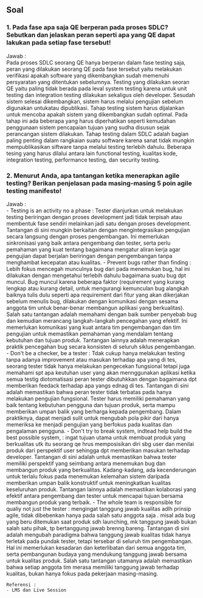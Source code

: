 ## Soal

### 1. Pada fase apa saja QE berperan pada proses SDLC? Sebutkan dan jelaskan peran seperti apa yang QE dapat lakukan pada setiap fase tersebut!
Jawab :\
Pada proses SDLC seorang QE hanya berperan dalam fase testing saja, peran yang dilakukan seorang QE pada fase tersebut yaitu melakukan verifikasi apakah software yang dikembangkan sudah memenuhi persyaratan yang ditentukan sebelumnya. Testing yang dilakukan seoran QE yaitu paling tidak berada pada leval system testing karena untuk unit testing dan integration testing dilakukan sekaligus oleh developer. Sesudah sistem selesai dikembangkan, sistem harus melalui pengujian sebelum digunakan  untukatau dipublikasi. Tahap testing sistem harus dijalankan untuk mencoba apakah sistem yang dikembangkan sudah optimal. Pada tahap ini ada beberapa yang harus diperhatikan seperti kemudahan penggunaan sistem pencapaian tujuan yang sudha disusun sejak perancangan sistem dilakukan. Tahap testing dalam SDLC adalah bagian paling penting dalam rangkaian suatu software karena sanat tidak mungkin mempublikasikan siftware tanpa melalui testing terlebih dahulu. Beberapa tesing yang harus dilalui antara lain functional testing, kualitas kode, integration testing, performance testing, dan security testing.

### 2. Menurut Anda, apa tantangan ketika menerapkan agile testing? Berikan penjelasan pada masing-masing 5 poin agile testing manifesto!
Jawab :\
    - Testing is an activity no a phase : Tester dianjurkan untuk melakukan testing beriringan dengan proses development jadi tidak terpisah atau membentuk fase sendiri melainkan jadi satu dengan proses development.  Tantangan di sini mungkin berkaitan dengan mengintegrasikan pengujian secara langsung dengan proses pengembangan. Ini memerlukan sinkronisasi yang baik antara pengembang dan tester, serta perlu pemahaman yang kuat tentang bagaimana mengatur aliran kerja agar pengujian dapat berjalan beriringan dengan pengembangan tanpa menghambat kecepatan atau kualitas.
    - Prevent bugs rather than finding : Lebih fokus mencegah munculnya bug dari pada menemukan bug, hal ini dilakukan dengan mengetahui terlebih dahulu bagaimana suatu bug dpt muncul. Bug muncul karena beberapa faktor (requirement yang kurang lengkap atau kurang detail, untuk mengurangi kemunculan bug alangkah baiknya  tulis dulu seperti apa requirement dari fitur yang akan dikerjakan sebelum menulis bug, dilakukan dengan komunikasi dengan sesama anggota tim untuk benar-benar membangun aplikasi yang berkualitas). Salah satu tantangan adalah memahami dengan baik sumber penyebab bug dan kemudian merancang langkah-langkah pencegahan yang efektif. Ini memerlukan komunikasi yang kuat antara tim pengembangan dan tim pengujian untuk memastikan pemahaman yang mendalam tentang kebutuhan dan tujuan produk. Tantangan lainnya adalah menerapkan praktik pencegahan bug secara konsisten di seluruh siklus pengembangan.
    - Don't be a checker, be a tester : Tdak cukup hanya melakukan testing tanpa adanya improvement atau masukan terhadap apa yang di tes, seorang tester  tidak hanya melakukan pengecekan fungsional tetapi juga memahami spt apa keutuhan user yang akan mennggunakan aplikasi ketika semua testig diotomatisasi peran tester dibutuhkkan dengan bagaimana dpt memberikan feedack terhadap apa yangs ednag di tes. Tantangan di sini adalah memastikan bahwa peran tester tidak terbatas pada hanya melakukan pengujian fungsional. Tester harus memiliki pemahaman yang baik tentang kebutuhan pengguna dan tujuan produk, serta mampu memberikan umpan balik yang berharga kepada pengembang. Dalam praktiknya, dapat menjadi sulit untuk mengubah pola pikir dari hanya memeriksa ke menjadi pengujian yang berfokus pada kualitas dan pengalaman pengguna.
    - Don't try to break system, indtead help build the best possible system, :  ingat tujuan utama untuk membuat produk yang berkualitas utk itu seorang qe hrus memposisikan diri sbg user dan menilai produk dari perspektif user sehingga dpt memberikan masukan terhadap developer. Tantangan di sini adalah untuk memastikan bahwa tester memiliki perspektif yang seimbang antara menemukan bug dan membangun produk yang berkualitas. Kadang-kadang, ada kecenderungan untuk terlalu fokus pada menemukan kelemahan sistem daripada memberikan umpan balik konstruktif untuk meningkatkan kualitas keseluruhan produk. Tantangan lainnya adalah memastikan kolaborasi yang efektif antara pengembang dan tester untuk mencapai tujuan bersama membangun produk yang terbaik.
    - The whole team is responsible for qualiy not just the tester : mengingat tanggung jawab kualitas adlh prinsip agile, tidak dibebenkan hanya pada salah satu anggota saja . misal ada bug yang beru ditemukan saat produk sdh launching, mk tanggung jawab bukan salah satu pihak, tp bertanggung jawab brenng bareng. Tantangan di sini adalah mengubah paradigma bahwa tanggung jawab kualitas tidak hanya terletak pada pundak tester, tetapi tersebar di seluruh tim pengembangan. Hal ini memerlukan kesadaran dan keterlibatan dari semua anggota tim, serta pembangunan budaya yang mendukung tanggung jawab bersama untuk kualitas produk. Salah satu tantangan utamanya adalah memastikan bahwa setiap anggota tim merasa memiliki tanggung jawab terhadap kualitas, bukan hanya fokus pada pekerjaan masing-masing.


    Referensi :
    - LMS dan Live Session